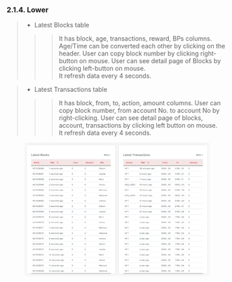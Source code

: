 ### 2.1.4.	Lower

> - Latest Blocks table
>>>	   It has block, age, transactions, reward, BPs columns.
>>>	   Age/Time can be converted each other by clicking on the header.
>>>	   User can copy block number by clicking right-button on mouse.
>>>	   User can see detail page of Blocks by clicking left-button on mouse.	 
>>>	   It refresh data every 4 seconds.

> - Latest Transactions table
>>>	   It has block, from, to, action, amount columns.
>>>	   User can copy block number, from account No. to account No by right-clicking.
>>>	   User can see detail page of blocks, account, transactions by clicking left button on mouse.	 
>>>	   It refresh data every 4 seconds.	

<figure><img src="../../../../../../.gitbook/assets/finl-scan/lower.png" alt=""><figcaption></figcaption></figure>